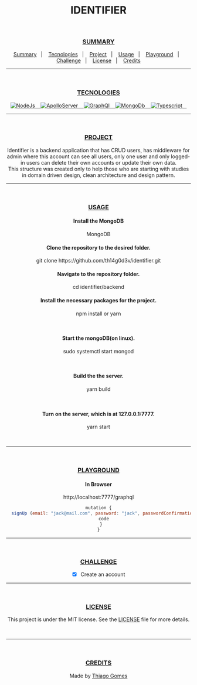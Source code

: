 <!-- PROJECT IDENTIFIER

Conceito
    Identifier é uma aplicação fullstack frontend, backend e mobile que possui CRUD para usuários e alguns dados de plantas, possui uma inteligência artificial pre-treinada para identificar plantas por meio de fotos que ativa um chatbot interativo com informações sobre a planta pesquisada.

Uso
    Clientes front e mobile se cadastram e executam login, fazem atualização da conta ou sua exclusão.
    Clientes cadastrados podem executar consultas a respeito das plantas cadastradas.
    Backend recebe requisições de CRUD de usuários e devolve aos clientes.
    Backend recebe requisições de consultas de plantas e devolve aos clientes.
    Backend ao receber imagens executa a inteligência artificial que ao identificar a planta passa informações para o chatbot que passa um roll de informações a respeito da planta.

Tecnoçogias
    A aplicação segue principios do DDD, Arquitetura Limpa e Padrões de Projeto.
    Algumas tecnologias do projeto são:
        Node,
        Argon2,
        Typescript,
        MongoDB: Executará e guardará apenas informações de CRUD do usuário.
        PostgreSQL: Executará e guardará apenas informações de plantas. 
        Watson Assistent Chatbot: Informará os clientes com uma lista de informações sobre as plantas pesquisadas.
        TensorFlow: Analisará as fotos e comunicará o chatbot a planta pesquisada.



IDENTIFIER IMPLEMENTATIONS

Backend

Number      Feature         JOBS
1           Login           deverá enviar o token para o navegador
2           All/Load        deverá retorna id, email, password, accessToken.
3           Middleware      implementar para usuários admin e users.
4           LoadAccount     verificar existe necessidade dessa feature do jeito que está ou se pode usar os recursos do login.
5           Singleton       implementar no infra layer com PostgreSQL
6           Postgres        popular o db com informações sobre as plantas.
7           All/Load        deverá retorna todas as informações das plantas do db postgres.

Frontend
Number      Feature         JOBS
1           AI              implementar AI pre-treinada para recochecer plantas e retornar ao chatbot a planta identificada.
2           Chatbot         implementar o recebimento da planta informada pela AI e retorna todas as informações ao usuário.



INFORMATIONS ABOUT IDENTIFIER

In package.json:
"_moduleAliases": {
    "@": "src"      // Funciona para typescript
    "@": "dist"     // Funciona para javascript
}

Como o jwt funciona
const jwtSign = jwt.sign({ foo: 'bar' }, 'fff', { expiresIn: '1h' })
console.log(jwtSign)

const jwtVerify = jwt.verify(jwtSign, 'fff')
console.log('jwtVerify: ', jwtVerify)

// função segura
const jwtDecoded = jwt.verify(jwtSign, 'fff');
console.log('jwtDecoded: ', jwtDecoded)

// função insegura, pois, não verifica o signature do token
const jwtDecode = jwt.decode(jwtSign, { complete: true })
console.log('jwtDecode.header: ', jwtDecode.header)
console.log('jwtDecode.payload: ', jwtDecode.payload)
console.log('jwtDecode.signature: ', jwtDecode.signature) -->

<h1 align="center" color="red">IDENTIFIER</h1><br/>

<div align="center">
  <h3><a id="user-content--summary" class="anchor" aria-hidden="true" href="#-summary">SUMMARY</a></h3>
  <a href="#-Summary">Summary</a>&nbsp;&nbsp;&nbsp;|&nbsp;&nbsp;&nbsp;
  <a href="#-Tecnologies">Tecnologies</a>&nbsp;&nbsp;&nbsp;|&nbsp;&nbsp;&nbsp;
  <a href="#-Project">Project</a>&nbsp;&nbsp;&nbsp;|&nbsp;&nbsp;&nbsp;
  <a href="#-Usage">Usage</a>&nbsp;&nbsp;&nbsp;|&nbsp;&nbsp;&nbsp;
  <a href="#-Playground">Playground</a>&nbsp;&nbsp;&nbsp;|&nbsp;&nbsp;&nbsp;
  <a href="#-Challenge">Challenge</a>&nbsp;&nbsp;&nbsp;|&nbsp;&nbsp;&nbsp;
  <a href="#-License">License</a>&nbsp;&nbsp;&nbsp;|&nbsp;&nbsp;&nbsp;
  <a href="#-Credits">Credits</a>
</div><hr/><br/>

<div align="center">
  <h3><a id="user-content--tecnologies" class="anchor" aria-hidden="true" href="#-tecnologies">TECNOLOGIES</a></h3>
  <a href="https://nodejs.org/en/" rel="nofollow">
    <img alt="NodeJs" src="https://img.shields.io/badge/Node-purple">&nbsp;&nbsp;&nbsp;
  </a>

  <a href="https://www.apollographql.com/docs/apollo-server/" rel="nofollow">
    <img alt="ApolloServer" src="https://img.shields.io/badge/ApolloServer-purple">&nbsp;&nbsp;&nbsp;
  </a>
                                                                      
  <a href="https://graphql.org/" rel="nofollow">
    <img alt="GraphQl" src="https://img.shields.io/badge/GraphQl-purple">&nbsp;&nbsp;&nbsp;
  </a>
                                                                      
  <a href="https://www.mongodb.com/3" rel="nofollow">
    <img alt="MongoDb" src="https://img.shields.io/badge/MongoDb-purple">&nbsp;&nbsp;&nbsp;
  </a>

  <a href="https://www.typescriptlang.org/" rel="nofollow">
    <img alt="Typescript" src="https://img.shields.io/badge/Typescript-purple">&nbsp;&nbsp;&nbsp;
  </a>                                                          
</div><hr/><br/>

<div align="center">
  <h3><a id="user-content--project" class="anchor" aria-hidden="true" href="#-project">PROJECT</a></h3>
  <span color="red">  Identifier is a backend application that has CRUD users, has middleware for admin where this account can see all users, only one user and only logged-in users can delete their own accounts or update their own data. </a> <span><br/>
  <span color="red">  This structure was created only to help those who are starting with studies in domain driven design, clean architecture and design pattern. </p>
</div><hr/><br/>

<div align="center">
  <h3><a id="user-content--usage" class="anchor" aria-hidden="true" href="#-usage">USAGE</a></h3>

  <h4>Install the MongoDB</h4>
  <p>MongoDB</p>

  <h4> Clone the repository to the desired folder. </h4>
  <p> git clone https://github.com/th14g0d3v/identifier.git </p>
  <h4> Navigate to the repository folder. </h4>
  <p> cd identifier/backend </p>

  <h4> Install the necessary packages for the project. </h4>
  <p> npm install or yarn </p><br/>

  <h4> Start the mongoDB(on linux). </h4>
  <p>  sudo systemctl start mongod </p><br/>

  <h4> Build the the server. </h4>
  <p>  yarn build </p><br/>

  <h4> Turn on the server, which is at 127.0.0.1:7777. </h4>
  <p> yarn start </p><br/>
</div><hr/><br/>

<div align="center">
  <h3><a id="user-content--playground" class="anchor" aria-hidden="true" href="#-playground">PLAYGROUND</a></h3>

  <h4> In Browser </h4>
  <p>http://localhost:7777/graphql</p>

  ```javascript
  mutation {
    signUp (email: "jack@mail.com", password: "jack", passwordConfirmation: "jack") {
      code
    }
  }
  ```
</div><hr/><br/>

<div align="center">
  <h3><a id="user-content--challenge" class="anchor" aria-hidden="true" href="#-challenge">CHALLENGE</a></h3>

  - [x] Create an account
</div><hr/><br/>

<div align="center">
  <h3><a id="user-content--license" class="anchor" aria-hidden="true" href="#-license">LICENSE</a></h3>
  <p>This project is under the MIT license. See the <a href="https://github.com/th14g0d3v/identifier/blob/master/LICENSE"> LICENSE</a> file for more details.</p><br/>
</div><hr/><br/>

<div align="center">
  <h3><a id="user-content--credits" class="anchor" aria-hidden="true" href="#-credits">CREDITS</a></h3>
  <p>Made by <a href="https://github.com/th14g0d3v" rel="nofollow">Thiago Gomes</a></p>
</div>
